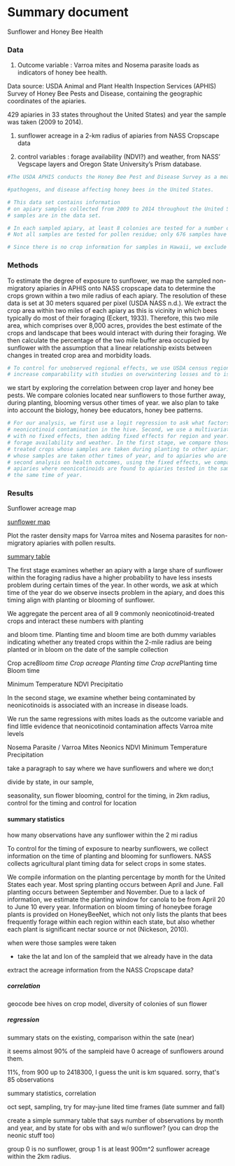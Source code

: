 Summary document
================

Sunflower and Honey Bee Health

### Data

1.  Outcome variable : Varroa mites and Nosema parasite loads as indicators of honey bee health.

Data source: USDA Animal and Plant Health Inspection Services (APHIS) Survey of Honey Bee Pests and Disease, containing the geographic coordinates of the apiaries.

429 apiaries in 33 states throughout the United States) and year the sample was taken (2009 to 2014).

1.  sunflower acreage in a 2-km radius of apiaries from NASS Cropscape data

2.  control variables : forage availability (NDVI?) and weather, from NASS’ Vegscape layers and Oregon State University’s Prism database.

``` r
#The USDA APHIS conducts the Honey Bee Pest and Disease Survey as a means of identifying pests,

#pathogens, and disease affecting honey bees in the United States. 

# This data set contains information
# on apiary samples collected from 2009 to 2014 throughout the United States. Forty states with 2552 
# samples are in the data set. 

# In each sampled apiary, at least 8 colonies are tested for a number of diseases and pests. 
# Not all samples are tested for pollen residue; only 676 samples have pollen sample results.

# Since there is no crop information for samples in Hawaii, we exclude these areas from our analysis as well.
```

### Methods

To estimate the degree of exposure to sunflower, we map the sampled non-migratory apiaries in APHIS onto NASS cropscape data to determine the crops grown within a two mile radius of each apiary. The resolution of these data is set at 30 meters squared per pixel (USDA NASS n.d.). We extract the crop area within two miles of each apiary as this is vicinity in which bees typically do most of their foraging (Eckert, 1933). Therefore, this two mile area, which comprises over 8,000 acres, provides the best estimate of the crops and landscape that bees would interact with during their foraging. We then calculate the percentage of the two mile buffer area occupied by sunflower with the assumption that a linear relationship exists between changes in treated crop area and morbidity loads.

``` r
# To control for unobserved regional effects, we use USDA census regions. These regions are selected to
# increase comparability with studies on overwintering losses and to isolate regional cropping patterns.
```

we start by exploring the correlation between crop layer and honey bee pests. We compare colonies located near sunflowers to those further away, during planting, blooming versus other times of year. we also plan to take into account the biology, honey bee educators, honey bee patterns.

``` r
# For our analysis, we first use a logit regression to ask what factors are associated with finding
# neonicotinoid contamination in the hive. Second, we use a multivariate regression to estimate the effect of neonicotinoid contamination on colony Nosema and Varroa loads. We use several specifications, first
# with no fixed effects, then adding fixed effects for region and year. Then we include other controls for
# forage availability and weather. In the first stage, we compare those apiaries that are near neonicotinoid-
# treated crops whose samples are taken during planting to other apiaries near neonocotinoid-treated crops
# whose samples are taken other times of year, and to apiaries who are not near treated crops. For the
# second analysis on health outcomes, using the fixed effects, we compare disease outcomes of those
# apiaries where neonicotinoids are found to apiaries tested in the same region, in the same year and during
# the same time of year.
```

### Results

Sunflower acreage map

[sunflower map](sunflower_map.png)

Plot the raster density maps for Varroa mites and Nosema parasites for non-migratory apiaries with pollen results.

[summary table](summary.png)

The first stage examines whether an apiary with a large share of sunflower within the foraging radius have a higher probability to have less insests problem during certain times of the year. In other words, we ask at which time of the year do we observe insects problem in the apiary, and does this timing align with planting or blooming of sunflower.

We aggregate the percent area of all 9 commonly neonicotinoid-treated crops and interact these numbers with planting

and bloom time. Planting time and bloom time are both dummy variables indicating whether any treated crops within the 2-mile radius are being planted or in bloom on the date of the sample collection

Crop acre*Bloom time Crop acreage Planting time Crop acre*Planting time Bloom time

Minimum Temperature NDVI Precipitatio

In the second stage, we examine whether being contaminated by neonicotinoids is associated with an increase in disease loads.

We run the same regressions with mites loads as the outcome variable and find little evidence that neonicotinoid contamination affects Varroa mite levels

Nosema Parasite / Varroa Mites Neonics NDVI Minimum Temperature Precipitation

take a paragraph to say where we have sunflowers and where we don;t

divide by state, in our sample,

seasonality, sun flower blooming, control for the timing, in 2km radius, control for the timing and control for location

#### summary statistics

how many observations have any sunflower within the 2 mi radius

To control for the timing of exposure to nearby sunflowers, we collect information on the time of planting and blooming for sunflowers. NASS collects agricultural plant timing data for select crops in some states.

We compile information on the planting percentage by month for the United States each year. Most spring planting occurs between April and June. Fall planting occurs between September and November. Due to a lack of information, we estimate the planting window for canola to be from April 20 to June 10 every year. Information on bloom timing of honeybee forage plants is provided on HoneyBeeNet, which not only lists the plants that bees frequently forage within each region within each state, but also whether each plant is significant nectar source or not (Nickeson, 2010).

when were those samples were taken

-   take the lat and lon of the sampleid that we already have in the data

extract the acreage information from the NASS Cropscape data?

##### correlation

geocode bee hives on crop model, diversity of colonies of sun flower

##### regression

summary stats on the existing, comparison within the sate (near)

it seems almost 90% of the sampleid have 0 acreage of sunflowers around them.

11%, from 900 up to 2418300, I guess the unit is km squared. sorry, that's 85 observations

summary statistics, correlation

oct sept, sampling, try for may-june lited time frames (late summer and fall)

create a simple summary table that says number of observations by month and year, and by state for obs with and w/o sunflower? (you can drop the neonic stuff too)

group 0 is no sunflower, group 1 is at least 900m^2 sunflower acreage within the 2km radius.

